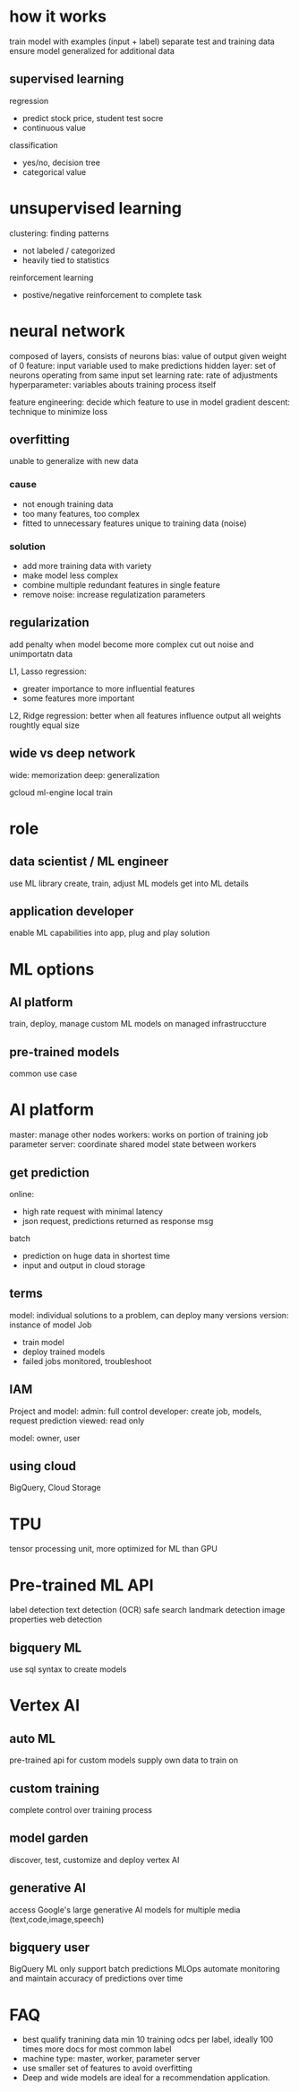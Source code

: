 # how it works
train model with examples (input + label)
separate test and training data ensure model generalized for additional data

## supervised learning
regression
- predict stock price, student test socre
- continuous value

classification
- yes/no, decision tree
- categorical value

# unsupervised learning
clustering: finding patterns
- not labeled / categorized
- heavily tied to statistics

reinforcement learning
- postive/negative reinforcement to complete task

# neural network
composed of layers, consists of neurons
bias: value of output given weight of 0
feature: input variable used to make predictions
hidden layer: set of neurons operating from same input set
learning rate: rate of adjustments
hyperparameter: variables abouts training process itself

feature engineering: decide which feature to use in model
gradient descent: technique to minimize loss

## overfitting
unable to generalize with new data
### cause
- not enough training data
- too many features, too complex
- fitted to unnecessary features unique to training data (noise)

### solution
- add more training data with variety
- make model less complex
- combine multiple redundant features in single feature
- remove noise: increase regulatization parameters

## regularization
add penalty when model become more complex
cut out noise and unimportatn data

L1, Lasso regression: 
- greater importance to more influential features
- some features more important

L2, Ridge regression: 
better when all features influence output all weights roughtly equal size

## wide vs deep network
wide: memorization
deep: generalization

gcloud ml-engine local train

# role
## data scientist / ML engineer
use ML library
create, train, adjust ML models
get into ML details

## application developer
enable ML capabilities into app, plug and play solution

# ML options
## AI platform
train, deploy, manage custom ML models on managed infrastruccture

## pre-trained models
common use case

# AI platform
master: manage other nodes
workers: works on portion of training job
parameter server: coordinate shared model state between workers

## get prediction
online: 
- high rate request with minimal latency
- json request, predictions returned as response msg

batch
- prediction on huge data in shortest time
- input and output in cloud storage

## terms
model: individual solutions to a problem, can deploy many versions
version: instance of model
Job
- train model
- deploy trained models
- failed jobs monitored, troubleshoot

## IAM
Project and model:
admin: full control
developer: create job, models, request prediction
viewed: read only

model: owner, user

## using cloud
BigQuery, Cloud Storage


# TPU
tensor processing unit, more optimized for ML than GPU

# Pre-trained ML API
label detection
text detection (OCR)
safe search
landmark detection
image properties
web detection

## bigquery ML
use sql syntax to create models

# Vertex AI
## auto ML
pre-trained api for custom models
supply own data to train on

## custom training
complete control over training process

## model garden
discover, test, customize and deploy vertex AI

## generative AI
access Google's large generative AI models for multiple media (text,code,image,speech)

## bigquery user
BigQuery ML only support batch predictions 
MLOps automate monitoring and maintain accuracy of predictions over time

# FAQ
- best qualify tranining data min 10 training odcs per label, ideally 100 times more docs for most common label
- machine type: master, worker, parameter server
- use smaller set of features to avoid overfitting
- Deep and wide models are ideal for a recommendation application.




